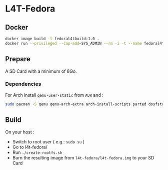 # L4T-Fedora

## Docker

```sh
docker image build -t fedoral4tbuild:1.0 .
docker run --privileged --cap-add=SYS_ADMIN --rm -i -t --name fedoral4tbuild fedoral4tbuild:1.0
```

## Prepare

A SD Card with a minimum of 8Go.

### Dependencies

For Arch install `qemu-user-static` from `AUR` and :

```sh
sudo pacman -S qemu qemu-arch-extra arch-install-scripts parted dosfstools wget libarchive lvm2 multipath-tools
```

## Build

On your host :

- Switch to root user ( e.g.: `sudo su` )
- Go to l4t-fedora/
- Run `./create-rootfs.sh`
- Burn the resulting image from `l4t-fedora/l4t-fedora.img` to your SD Card